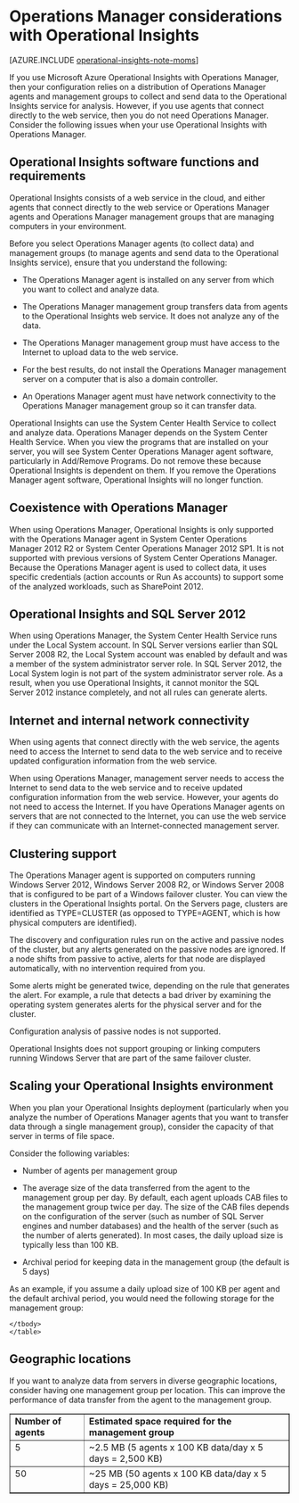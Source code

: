 <properties 
   pageTitle="Operations Manager considerations with Operational Insights"
   description="If you use Microsoft Azure Operational Insights with Operations Manager, then your configuration relies on a distribution of Operations Manager agents and management groups to collect and send data to the Operational Insights service for analysis"
   services="operational-insights"
   documentationCenter=""
   authors="bandersmsft"
   manager="jwhit"
   editor="tysonn" />
<tags 
   ms.service="operational-insights"
   ms.devlang="na"
   ms.topic="article"
   ms.tgt_pltfrm="na"
   ms.workload="na"
   ms.date="04/30/2015"
   ms.author="banders" />

# Operations Manager considerations with Operational Insights

[AZURE.INCLUDE [operational-insights-note-moms](../includes/includes/operational-insights-note-moms.md)]

If you use Microsoft Azure Operational Insights with Operations Manager, then your configuration relies on a distribution of Operations Manager agents and management groups  to collect and send data to the Operational Insights service for analysis. However, if you use agents that connect directly to the web service, then you do not need Operations Manager. Consider the following issues when your use Operational Insights with Operations Manager.

## Operational Insights software functions and requirements

Operational Insights consists of a web service in the cloud, and either agents that connect directly to the web service or Operations Manager agents and Operations Manager management groups that are managing computers in your environment.

Before you select Operations Manager agents (to collect data) and management groups (to manage agents and send data to the Operational Insights service), ensure that you understand the following:

- The Operations Manager agent is installed on any server from which you want to collect and analyze data.

- The Operations Manager management group transfers data from agents to the Operational Insights web service. It does not analyze any of the data.

- The Operations Manager management group must have access to the Internet to upload data to the web service.

- For the best results, do not install the Operations Manager management server on a computer that is also a domain controller.

- An Operations Manager agent must have network connectivity to the Operations Manager management group so it can transfer data.

Operational Insights can use the System Center Health Service to collect and analyze data. Operations Manager depends on the System Center Health Service. When you view the programs that are installed on your server, you will see System Center Operations Manager agent software, particularly in Add/Remove Programs. Do not remove these because Operational Insights is dependent on them. If you remove the Operations Manager agent software, Operational Insights will no longer function.

## Coexistence with Operations Manager

When using Operations Manager, Operational Insights is only supported with the Operations Manager agent in System Center Operations Manager 2012 R2 or System Center Operations Manager 2012 SP1. It is not supported with previous versions of System Center Operations Manager. Because the Operations Manager agent is used to collect data, it uses specific credentials (action accounts or Run As accounts) to support some of the analyzed workloads, such as SharePoint 2012.

## Operational Insights and SQL Server 2012

When using Operations Manager, the System Center Health Service runs under the Local System account. In SQL Server versions earlier than SQL Server 2008 R2, the Local System account was enabled by default and was a member of the system administrator server role. In SQL Server 2012, the Local System login is not part of the system administrator server role. As a result, when you use Operational Insights, it cannot monitor the SQL Server 2012 instance completely, and not all rules can generate alerts.

## Internet and internal network connectivity

When using agents that connect directly with the web service, the agents need to access the Internet to send data to the web service and to receive updated configuration information from the web service.

When using Operations Manager, management server needs to access the Internet to send data to the web service and to receive updated configuration information from the web service. However, your agents do not need to access the Internet. If you have Operations Manager agents on servers that are not connected to the Internet, you can use the web service if they can communicate with an Internet-connected management server.

## Clustering support

The Operations Manager agent is supported on computers running Windows Server 2012, Windows Server 2008 R2, or Windows Server 2008 that is configured to be part of a Windows failover cluster. You can view the clusters in the Operational Insights portal. On the Servers page, clusters are identified as TYPE=CLUSTER (as opposed to TYPE=AGENT, which is how physical computers are identified).

The discovery and configuration rules run on the active and passive nodes of the cluster, but any alerts generated on the passive nodes are ignored. If a node shifts from passive to active, alerts for that node are displayed automatically, with no intervention required from you.

Some alerts might be generated twice, depending on the rule that generates the alert. For example, a rule that detects a bad driver by examining the operating system generates alerts for the physical server and for the cluster.

Configuration analysis of passive nodes is not supported.

Operational Insights does not support grouping or linking computers running Windows Server that are part of the same failover cluster.

## Scaling your Operational Insights environment

When you plan your Operational Insights deployment (particularly when you analyze the number of Operations Manager agents that you want to transfer data through a single management group), consider the capacity of that server in terms of file space.

Consider the following variables:

- Number of agents per management group

- The average size of the data transferred from the agent to the management group per day. By default, each agent uploads CAB files to the management group twice per day. The size of the CAB files depends on the configuration of the server (such as number of SQL Server engines and number databases) and the health of the server (such as the number of alerts generated). In most cases, the daily upload size is typically less than 100 KB.

- Archival period for keeping data in the management group (the default is 5 days)

As an example, if you assume a daily upload size of 100 KB per agent and the default archival period, you would need the following storage for the management group:

<table border="1" cellspacing="4" cellpadding="4">
    <tbody>
    <tr align="left" valign="top">
		<td><b>Number of agents</b></td>
		<td><b>Estimated space required for the management group</b></td>
    </tr>
    <tr align="left" valign="top">
		<td>5</td>
		<td>~2.5 MB (5 agents x 100 KB data/day x 5 days = 2,500 KB)</td>
    </tr>
    <tr align="left" valign="top">
		<td>50</td>
		<td>~25 MB (50 agents x 100 KB data/day x 5 days = 25,000 KB)</td>
    </tr>

    </tbody>
    </table>

## Geographic locations

If you want to analyze data from servers in diverse geographic locations, consider having one management group per location. This can improve the performance of data transfer from the agent to the management group.

